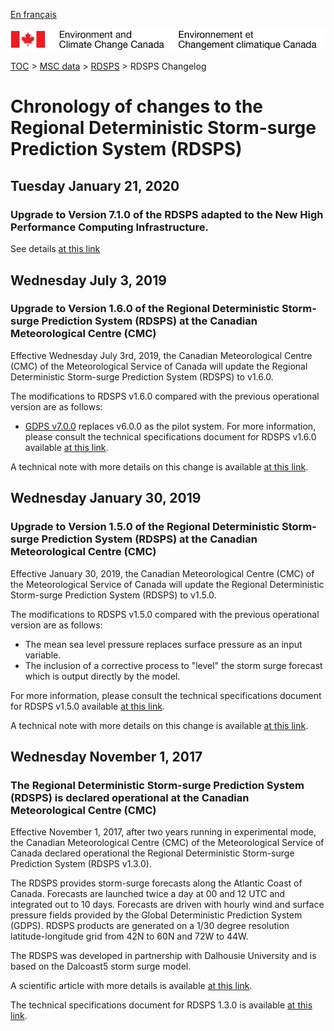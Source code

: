[En français](changelog_rdsps_fr.md)

![ECCC logo](../../img_eccc-logo.png)

[TOC](../../readme_en.md) > [MSC data](../readme_en.md) > [RDSPS](readme_rdsps_en.md) > RDSPS Changelog

# Chronology of changes to the Regional Deterministic Storm-surge Prediction System (RDSPS)

## Tuesday January 21, 2020

### Upgrade to Version 7.1.0 of the RDSPS adapted to the New High Performance Computing Infrastructure.

See details [at this link](../changelog_multisystems_en.md)

## Wednesday July 3, 2019

### Upgrade to Version 1.6.0 of the Regional Deterministic Storm-surge Prediction System (RDSPS) at the Canadian Meteorological Centre (CMC)

Effective Wednesday July 3rd, 2019, the Canadian Meteorological Centre (CMC) of the Meteorological Service of Canada will update the Regional Deterministic Storm-surge Prediction System (RDSPS) to v1.6.0.

The modifications to RDSPS v1.6.0 compared with the previous operational version are as follows:

* [GDPS v7.0.0](/../nwp_gdps/changelog_gdps_en.md) replaces v6.0.0 as the pilot system.
For more information, please consult the technical specifications document for RDSPS v1.6.0 available [at this link](https://collaboration.cmc.ec.gc.ca/cmc/CMOI/product_guide/docs/tech_specifications/tech_specifications_RDSPS_1.6.0_e.pdf).

A technical note with more details on this change is available [at this link](https://collaboration.cmc.ec.gc.ca/cmc/CMOI/product_guide/docs/tech_notes/technote_rdsps-160_e.pdf).

## Wednesday January 30, 2019

### Upgrade to Version 1.5.0 of the Regional Deterministic Storm-surge Prediction System (RDSPS) at the Canadian Meteorological Centre (CMC)

Effective January 30, 2019, the Canadian Meteorological Centre (CMC) of the Meteorological Service of Canada will update the Regional Deterministic Storm-surge Prediction System (RDSPS) to v1.5.0.

The modifications to RDSPS v1.5.0 compared with the previous operational version are as follows:

* The mean sea level pressure replaces surface pressure as an input variable.
* The inclusion of a corrective process to "level" the storm surge forecast which is output directly by the model.

For more information, please consult the technical specifications document for RDSPS v1.5.0 available [at this link](https://collaboration.cmc.ec.gc.ca/cmc/CMOI/product_guide/docs/tech_specifications/tech_specifications_RDSPS_1.5.0_e.pdf).

A technical note with more details on this change is available [at this link](https://collaboration.cmc.ec.gc.ca/cmc/CMOI/product_guide/docs/tech_notes/technote_rdsps-150_e.pdf).

## Wednesday November 1, 2017

### The Regional Deterministic Storm-surge Prediction System (RDSPS) is declared operational at the Canadian Meteorological Centre (CMC)

Effective November 1, 2017, after two years running in experimental mode, the Canadian Meteorological Centre (CMC) of the Meteorological Service of Canada declared operational the Regional Deterministic Storm-surge Prediction System (RDSPS v1.3.0).

The RDSPS provides storm-surge forecasts along the Atlantic Coast of Canada. Forecasts are launched twice a day at 00 and 12 UTC and integrated out to 10 days. Forecasts are driven with hourly wind and surface pressure fields provided by the Global Deterministic Prediction System (GDPS). RDSPS products are generated on a 1/30 degree resolution latitude-longitude grid from 42N to 60N and 72W to 44W.

The RDSPS was developed in partnership with Dalhousie University and is based on the Dalcoast5 storm surge model.

A scientific article with more details is available [at this link](https://www.sciencedirect.com/science/article/pii/S1463500314001772).

The technical specifications document for RDSPS 1.3.0 is available [at this link](https://collaboration.cmc.ec.gc.ca/cmc/CMOI/product_guide/docs/tech_specifications/tech_specifications_RDSPS_1.3.0_e.pdf).